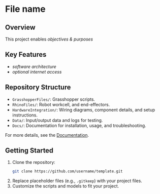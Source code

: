 # File name

## Overview
This project enables *objectives & purposes*

## Key Features
- *software architecture*
- *optional internet access* 

## Repository Structure
- `GrasshopperFiles/`: Grasshopper scripts.
- `RhinoFiles/`: Robot workcell, and end-effectors.
- `HardwareIntegration/`: Wiring diagrams, component details, and setup instructions.
- `Data/`: Input/output data and logs for testing.
- `Docs/`: Documentation for installation, usage, and troubleshooting.

For more details, see the [Documentation](./Docs/).

## Getting Started
1. Clone the repository:
   ```bash
   git clone https://github.com/username/template.git
2. Replace placeholder files (e.g., `.gitkeep`) with your project files.
3. Customize the scripts and models to fit your project.
